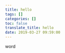 ```yaml
---
title: hello
tags: []
categories: []
toc: false
translate_title: hello
date: 2019-03-27 09:59:00
---
```


word